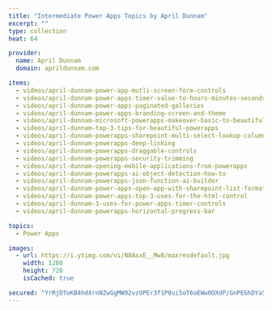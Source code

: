 ```yaml
---
title: "Intermediate Power Apps Topics by April Dunnam"
excerpt: ""
type: collection
heat: 64

provider:
  name: April Dunnam
  domain: aprildunnam.com

items:
  - videos/april-dunnam-power-app-mutli-screen-form-controls
  - videos/april-dunnam-power-apps-timer-value-to-hours-minutes-seconds
  - videos/april-dunnam-power-apps-paginated-galleries
  - videos/april-dunnam-power-apps-branding-screen-and-theme
  - videos/april-dunnam-microsoft-powerapps-makeover-basic-to-beautiful
  - videos/april-dunnam-top-3-tips-for-beautiful-powerapps
  - videos/april-dunnam-powerapps-sharepoint-multi-select-lookup-columns
  - videos/april-dunnam-powerapps-deep-linking
  - videos/april-dunnam-powerapps-draggable-controls
  - videos/april-dunnam-powerapps-security-trimming
  - videos/april-dunnam-opening-mobile-applications-from-powerapps
  - videos/april-dunnam-powerapps-ai-object-detection-how-to
  - videos/april-dunnam-powerapps-json-function-ai-builder
  - videos/april-dunnam-power-apps-open-app-with-sharepoint-list-formatting
  - videos/april-dunnam-power-apps-top-3-uses-for-the-html-control
  - videos/april-dunnam-3-uses-for-power-apps-timer-controls
  - videos/april-dunnam-powerapps-horizontal-progress-bar

topics:
  - Power Apps

images:
  - url: https://i.ytimg.com/vi/N8AsxE__Mw8/maxresdefault.jpg
    width: 1280
    height: 720
    isCached: true

secured: "YrRjDToKB4hdXrnNZwGgMW92vzOPEr3f1P0ui5oT6oEWw0OXdP/GnPEGhDYaSCiJacbgBS3l7DGJdFYROtFMAx0TZStBL+KvAaPypPF0qiKBJG9BiSwuzVTI6EJCOudqfzW45E23MPIx6sNtDKhqaogU+R5mf0b4Nz/e5ldh02pMZ7dbvzJE3lNYPDbOCDJFG0L8MX1SuGY5Ad/P2X9aylvepDcD9FIuMnez7r1mVyBB0TCX8x3TGLi1bpf1RxS329J3PNthJvRpCbCMzeGkfNEdUAUDl6W8w4FzXZcTlVxGLjC6c13zPfSlSu7BbYVQSNOs53R+Mk/RdOCBSxUYkvcIj8TAfTIEAW1+XKcYb6Q=;YjUIr+NWoK4hOOvQR9SMtg=="
---
```



